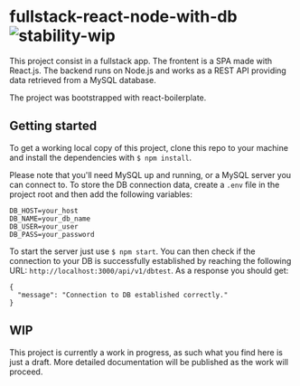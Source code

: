 # fullstack-react-node-with-db ![stability-wip](https://img.shields.io/badge/stability-work_in_progress-lightgrey.svg)
This project consist in a fullstack app.
The frontent is a SPA made with React.js. The backend runs on Node.js and works as a REST API providing data retrieved from a MySQL database.

The project was bootstrapped with react-boilerplate.

## Getting started
To get a working local copy of this project, clone this repo to your machine and install the dependencies with `$ npm install`.

Please note that you'll need MySQL up and running, or a MySQL server you can connect to.
To store the DB connection data, create a `.env` file in the project root and then add the following variables:

```
DB_HOST=your_host
DB_NAME=your_db_name
DB_USER=your_user
DB_PASS=your_password
```

To start the server just use `$ npm start`.
You can then check if the connection to your DB is successfully established by reaching the following URL: `http://localhost:3000/api/v1/dbtest`. As a response you should get:

```
{
  "message": "Connection to DB established correctly."
}
```

## WIP
This project is currently a work in progress, as such what you find here is just a draft.
More detailed documentation will be published as the work will proceed.